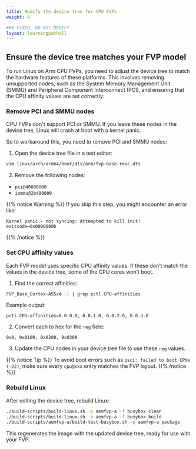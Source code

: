 ```yaml
---
title: Modify the device tree for CPU FVPs
weight: 4

### FIXED, DO NOT MODIFY
layout: learningpathall
---
```


## Ensure the device tree matches your FVP model

To run Linux on Arm CPU FVPs, you need to adjust the device tree to match the hardware features of these platforms. This involves removing unsupported nodes, such as the System Memory Management Unit (SMMU) and Peripheral Component Interconnect (PCI), and ensuring that the CPU affinity values are set correctly.

### Remove PCI and SMMU nodes

CPU FVPs don't support PCI or SMMU. If you leave these nodes in the device tree, Linux will crash at boot with a kernel panic.

So to workaround this, you need to remove PCI and SMMU nodes:

1. Open the device tree file in a text editor:
```bash
vim linux/arch/arm64/boot/dts/arm/fvp-base-revc.dts
```
2. Remove the following nodes:
- `pci@40000000`
- `iommu@2b400000`

{{% notice Warning %}}
If you skip this step, you might encounter an error like:

```output
Kernel panic - not syncing: Attempted to kill init! exitcode=0x0000000b
```
{{% /notice %}}

### Set CPU affinity values

Each FVP model uses specific CPU affinity values. If these don’t match the values in the device tree, some of the CPU cores won’t boot.
1.	Find the correct affinities:
```bash
FVP_Base_Cortex-A55x4 -l | grep pctl.CPU-affinities
```
Example output:

```output
pctl.CPU-affinities=0.0.0.0, 0.0.1.0, 0.0.2.0, 0.0.3.0
```

2.	Convert each to hex for the `reg` field:

```output
0x0, 0x0100, 0x0200, 0x0300
```

3.	Update the CPU nodes in your device tree file to use these `reg` values.

{{% notice Tip %}}
To avoid boot errors such as `psci: failed to boot CPUx (-22)`, make sure every `cpu@xxx` entry matches the FVP layout.
{{% /notice %}}

### Rebuild Linux

After editing the device tree, rebuild Linux:

```bash
./build-scripts/build-linux.sh -p aemfvp-a -f busybox clean
./build-scripts/build-linux.sh -p aemfvp-a -f busybox build
./build-scripts/aemfvp-a/build-test-busybox.sh -p aemfvp-a package
```

This regenerates the image with the updated device tree, ready for use with your FVP.